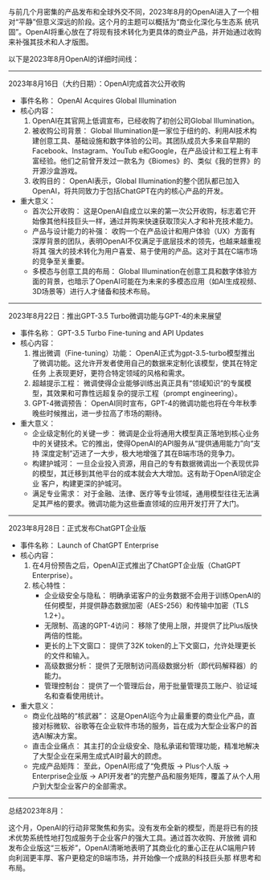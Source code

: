与前几个月密集的产品发布和全球外交不同，2023年8月的OpenAI进入了一个相对“平静”但意义深远的阶段。这个月的主题可以概括为“商业化深化与生态系
统巩固”。OpenAI将重心放在了将现有技术转化为更具体的商业产品，并开始通过收购来补强其技术和人才版图。

以下是2023年8月OpenAI的详细时间线：

---

2023年8月16日（大约日期）：OpenAI完成首次公开收购

- 事件名称： OpenAI Acquires Global Illumination
- 核心内容：
  1.  OpenAI在其官网上低调宣布，已经收购了初创公司Global Illumination。
  2.  被收购公司背景： Global
      Illumination是一家位于纽约的、利用AI技术构建创意工具、基础设施和数字体验的公司。其团队成员大多来自早期的Facebook、Instagram、YouTub
      e和Google，在产品设计和工程上有丰富经验。他们之前曾开发过一款名为《Biomes》的、类似《我的世界》的开源沙盒游戏。
  3.  收购目的： OpenAI表示，Global Illumination的整个团队都已加入OpenAI，将共同致力于包括ChatGPT在内的核心产品的开发。
- 重大意义：
  - 首次公开收购： 这是OpenAI自成立以来的第一次公开收购，标志着它开始像其他科技巨头一样，通过并购来快速获取顶尖人才和补充技术能力。
  - 产品与设计能力的补强： 收购一个在产品设计和用户体验（UX）方面有深厚背景的团队，表明OpenAI不仅满足于底层技术的领先，也越来越重视将其
    强大的技术转化为用户喜爱、易于使用的产品。这对于其在C端市场的竞争至关重要。
  - 多模态与创意工具的布局： Global Illumination在创意工具和数字体验方面的背景，也暗示了OpenAI可能在为未来的多模态应用（如AI生成视频、
    3D场景等）进行人才储备和技术布局。

---

2023年8月22日：推出GPT-3.5 Turbo微调功能与GPT-4的未来展望

- 事件名称： GPT-3.5 Turbo Fine-tuning and API Updates
- 核心内容：
  1.  推出微调（Fine-tuning）功能： OpenAI正式为gpt-3.5-turbo模型推出了微调功能。这允许开发者使用自己的数据来定制化该模型，使其在特定任务
      上表现更好，更符合特定领域的风格和需求。
  2.  超越提示工程： 微调使得企业能够训练出真正具有“领域知识”的专属模型，其效果和可靠性远超复杂的提示工程（prompt engineering）。
  3.  GPT-4微调预告： OpenAI同时宣布，GPT-4的微调功能也将在今年秋季晚些时候推出，进一步拉高了市场的期待。
- 重大意义：
  - 企业级定制化的关键一步： 微调是企业将通用大模型真正落地到核心业务中的关键技术。它的推出，使得OpenAI的API服务从“提供通用能力”向“支持
    深度定制”迈进了一大步，极大地增强了其在B端市场的竞争力。
  - 构建护城河： 一旦企业投入资源，用自己的专有数据微调出一个表现优异的模型，其迁移到其他平台的成本就会大大增加。这有助于OpenAI锁定企业
    客户，构建更深的护城河。
  - 满足专业需求： 对于金融、法律、医疗等专业领域，通用模型往往无法满足其严格的要求。微调功能为这些垂直领域的应用开发打开了大门。

---

2023年8月28日：正式发布ChatGPT企业版

- 事件名称： Launch of ChatGPT Enterprise
- 核心内容：
  1.  在4月份预告之后，OpenAI正式推出了ChatGPT企业版（ChatGPT Enterprise）。
  2.  核心特性：
      - 企业级安全与隐私： 明确承诺客户的业务数据不会用于训练OpenAI的任何模型，并提供静态数据加密（AES-256）和传输中加密（TLS 1.2+）。
      - 无限制、高速的GPT-4访问： 移除了使用上限，并提供了比Plus版快两倍的性能。
      - 更长的上下文窗口： 提供了32K token的上下文窗口，允许处理更长的文件和输入。
      - 高级数据分析： 提供了无限制访问高级数据分析（即代码解释器）的能力。
      - 管理控制台： 提供了一个管理后台，用于批量管理员工账户、验证域名和查看使用统计。
- 重大意义：
  - 商业化战略的“核武器”：
    这是OpenAI迄今为止最重要的商业化产品，直接对标微软、谷歌等在企业软件市场的服务，旨在成为大型企业客户的首选AI解决方案。
  - 直击企业痛点： 其主打的企业级安全、隐私承诺和管理功能，精准地解决了大型企业在采用生成式AI时最大的顾虑。
  - 完成产品矩阵： 至此，OpenAI形成了“免费版 -> Plus个人版 -> Enterprise企业版 ->
    API开发者”的完整产品和服务矩阵，覆盖了从个人用户到大型企业客户的全部需求。

---

总结2023年8月：

这个月，OpenAI的行动非常聚焦和务实。没有发布全新的模型，而是将已有的技术优势系统性地打包成服务于企业客户的强大工具。通过首次收购、开放微
调和发布企业版这“三板斧”，OpenAI清晰地表明了其商业化的重心正在从C端用户转向利润更丰厚、客户更稳定的B端市场，并开始像一个成熟的科技巨头那
样思考和布局。
